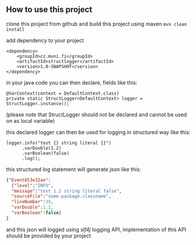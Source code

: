 ## How to use this project
clone this project from github and build this project using maven `mvn clean install`

add dependency to your project 
```
<dependency>
    <groupId>cz.muni.fi</groupId>
    <artifactId>structlogger</artifactId>
    <version>1.0-SNAPSHOT</version>
</dependency>
```

in your java code you can then declare, fields like this:
```
@VarContext(context = DefaultContext.class)
private static StructLogger<DefaultContext> logger = StructLogger.instance();
```

(please note that StructLogger should not be declared and cannot be used on as local variable)

this declared logger can then be used for logging in structured way like this:

```
logger.info("test {} string literal {}")
      .varDouble(1.2)
      .varBoolean(false)
      .log();
```

this structured log statement will generate json like this:
```json
{"Event853e32ae":
  {"level":"INFO",
  "message":"test 1.2 string literal false",
  "sourceFile":"some.package.classname",
  "lineNumber":39,
  "varDouble":1.2,
  "varBoolean":false}
}
```
and this json will logged using *slf4j* logging API, implementation of this API should be provided by your project